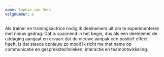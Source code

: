 ```yaml
---
name: Sophie van Oers
volgnummer: 6
---
```

Als trainer en trainingsactrice nodig ik deelnemers uit om te experimenteren met nieuw gedrag. Dat is spannend in het begin, dus als een deelnemer de uitdaging aangaat en ervaart dat de nieuwe aanpak een positief effect heeft, is dat steeds opnieuw zo mooi! Ik richt me met name op communicatie en gesprekstechnieken, interactie en teamontwikkeling.

